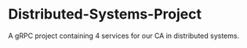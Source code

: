 # Distributed-Systems-Project
A gRPC project containing 4 services for our CA in distributed systems. 
